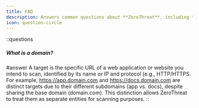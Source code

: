 ```yaml
---
title: FAQ
description: Answers common questions about **ZeroThreat**, including target definitions and domain distinctions in security scanning.
icon: question-circle
---
```


::questions

##### What is a domain?

#answer
A target is the specific URL of a web application or website you intend to scan, identified by its name or IP and protocol (e.g., HTTP/HTTPS. For example, https://app.domain.com and https://docs.domain.com are distinct targets due to their different subdomains (app vs. docs), despite sharing the base domain (domain.com). This distinction allows ZeroThreat to treat them as separate entities for scanning purposes.
::
